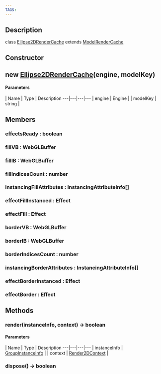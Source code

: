 ```yaml
---
TAGS:
---
```

## Description

class [Ellipse2DRenderCache](/classes/2.0/Ellipse2DRenderCache) extends [ModelRenderCache](/classes/2.0/ModelRenderCache)



## Constructor

## new [Ellipse2DRenderCache](/classes/2.0/Ellipse2DRenderCache)(engine, modelKey)



#### Parameters
 | Name | Type | Description
---|---|---|---
 | engine | Engine | 
 | modelKey | string | 
## Members

### effectsReady : boolean



### fillVB : WebGLBuffer



### fillIB : WebGLBuffer



### fillIndicesCount : number



### instancingFillAttributes : InstancingAttributeInfo[]



### effectFillInstanced : Effect



### effectFill : Effect



### borderVB : WebGLBuffer



### borderIB : WebGLBuffer



### borderIndicesCount : number



### instancingBorderAttributes : InstancingAttributeInfo[]



### effectBorderInstanced : Effect



### effectBorder : Effect



## Methods

### render(instanceInfo, context) &rarr; boolean



#### Parameters
 | Name | Type | Description
---|---|---|---
 | instanceInfo | [GroupInstanceInfo](/classes/2.0/GroupInstanceInfo) | 
 | context | [Render2DContext](/classes/2.0/Render2DContext) | 
### dispose() &rarr; boolean


